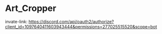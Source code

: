 # Art_Cropper

invate-link:
https://discord.com/api/oauth2/authorize?client_id=1097640411603943444&permissions=277025515520&scope=bot